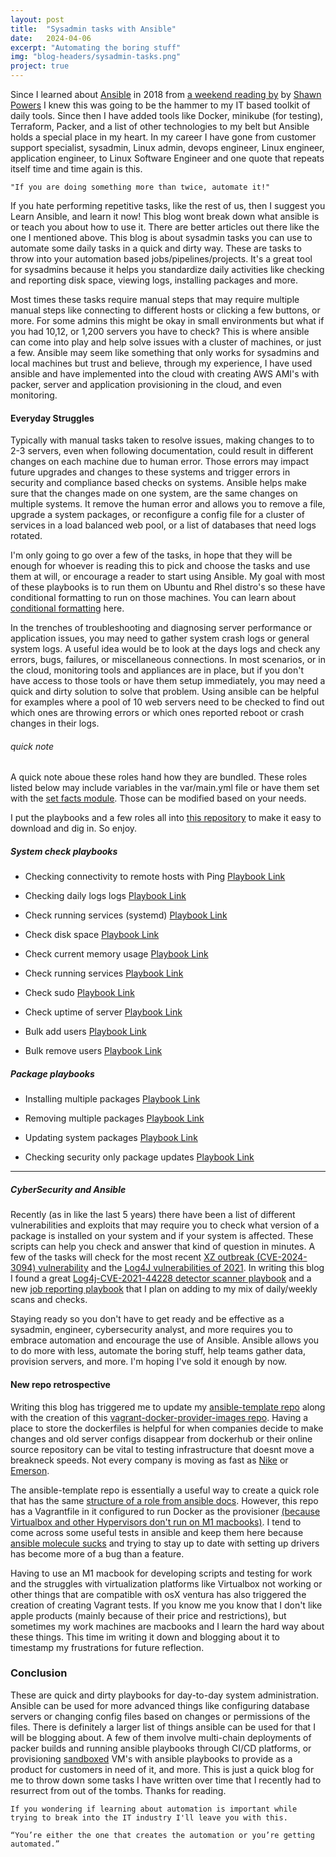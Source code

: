 ```yaml
---
layout: post
title:  "Sysadmin tasks with Ansible"
date:   2024-04-06
excerpt: "Automating the boring stuff"
img: "blog-headers/sysadmin-tasks.png" 
project: true  
---
```


Since I learned about [Ansible](https://www.ansible.com/) in 2018 from [a weekend reading by](https://www.linuxjournal.com/content/weekend-reading-ansible) by [Shawn Powers](https://www.linkedin.com/in/shawnpowers/) I knew this was going to be the hammer to my IT based toolkit of daily tools. Since then I have added tools like Docker, minikube (for testing), Terraform, Packer, and a list of other technologies to my belt but Ansible holds a special place in my heart. In my career I have gone from customer support specialist, sysadmin, Linux admin, devops engineer, Linux engineer, application engineer, to Linux Software Engineer and one quote that repeats itself time and time again is this. 

``` 
"If you are doing something more than twice, automate it!"
```

If you hate performing repetitive tasks, like the rest of us, then I suggest you Learn Ansible, and learn it now! This blog wont break down what ansible is or teach you about how to use it. There are better articles out there like the one I mentioned above. This blog is about sysadmin tasks you can use to automate some daily tasks in a quick and dirty way. These are tasks to throw into your automation based jobs/pipelines/projects. It's a great tool for sysadmins because it helps you standardize daily activities like checking and reporting disk space, viewing logs, installing packages and more.

Most times these tasks require manual steps that may require multiple manual steps like connecting to different hosts or clicking a few buttons, or more. For some admins this might be okay in small environments but what if you had 10,12, or 1,200 servers you have to check? This is where ansible can come into play and help solve issues with a cluster of machines, or just a few. Ansible may seem like something that only works for sysadmins and local machines but trust and believe, through my experience, I have used ansible and have implemented into the cloud with creating AWS AMI's with packer, server and application provisioning in the cloud, and even monitoring. 


#### Everyday Struggles
Typically with manual tasks taken to resolve issues, making changes to to 2-3 servers, even when following documentation, could result in different changes on each machine due to human error. Those errors may impact future upgrades and changes to these systems and trigger errors in security and compliance based checks on systems. Ansible helps make sure that the changes made on one system, are the same changes on multiple systems. It remove the human error and allows you to remove a file, upgrade a system packages, or reconfigure a config file for a cluster of services in a load balanced web pool, or a list of databases that need logs rotated. 

I'm only going to go over a few of the tasks, in hope that they will be enough for whoever is reading this to pick and choose the tasks and use them at will, or encourage a reader to start using Ansible.
My goal with most of these playbooks is to run them on Ubuntu and Rhel distro's so these have conditional formatting to run on those machines. You can learn about [conditional formatting](https://docs.ansible.com/ansible/latest/playbook_guide/playbooks_conditionals.html) here. 


In the trenches of troubleshooting and diagnosing server performance or application issues, you may need to gather system crash logs or general system logs. A useful idea would be to look at the days logs and check any errors, bugs, failures, or miscellaneous connections. In most scenarios, or in the cloud, monitoring tools and appliances are in place, but if you don't have access to those tools or have them setup immediately, you may need a quick and dirty solution to solve that problem. Using ansible can be helpful for examples where a pool of 10 web servers need to be checked to find out which ones are throwing errors or which ones reported reboot or crash changes in their logs. 

###### quick note
A quick note aboue these roles hand how they are bundled. These roles listed below may include variables in the var/main.yml file or have them set with the [set facts module](https://docs.ansible.com/Ansible/latest/collections/Ansible/builtin/set_fact_module.html). Those can be modified based on your needs.

I put the playbooks and a few roles all into [this repository](https://github.com/tedleyem/ansible-sysadmin-tasks) to make it easy to download and dig in. So enjoy. 



##### System check playbooks
* Checking connectivity to remote hosts with Ping [Playbook Link](https://github.com/tedleyem/Ansible-sysadmin-tasks/blob/main/playbooks/ping.yml) 


* Checking daily logs logs [Playbook Link](https://github.com/tedleyem/Ansible-sysadmin-tasks/blob/main/playbooks/check_logs.yml) 

* Check running services (systemd) [Playbook Link](https://github.com/tedleyem/Ansible-sysadmin-tasks/blob/main/playbooks/check_services.yml) 

* Check disk space [Playbook Link](https://github.com/tedleyem/ansible-sysadmin-tasks/blob/main/playbooks/check_disk_space.yml) 

* Check current memory usage [Playbook Link](https://github.com/tedleyem/ansible-sysadmin-tasks/blob/main/playbooks/check_memory.yml)

* Check running services [Playbook Link](https://github.com/tedleyem/ansible-sysadmin-tasks/blob/main/playbooks/check_services.yml) 

* Check sudo  [Playbook Link](https://github.com/tedleyem/ansible-sysadmin-tasks/blob/main/playbooks/check_sudo.yml)

* Check uptime of server [Playbook Link](https://github.com/tedleyem/ansible-sysadmin-tasks/blob/main/playbooks/check_uptime.yml) 

* Bulk add users [Playbook Link](https://github.com/tedleyem/ansible-sysadmin-tasks/blob/main/playbooks/user_add.yml)

* Bulk remove users [Playbook Link](https://github.com/tedleyem/ansible-sysadmin-tasks/blob/main/playbooks/user_delete.yml) 


##### Package playbooks
* Installing multiple packages [Playbook Link](https://github.com/tedleyem/Ansible-sysadmin-tasks/blob/main/playbooks/system_package_install.yml) 

* Removing multiple packages [Playbook Link](https://github.com/tedleyem/Ansible-sysadmin-tasks/blob/main/playbooks/system_package_removal.yml) 
 
* Updating system packages [Playbook Link](https://github.com/tedleyem/Ansible-sysadmin-tasks/blob/main/playbooks/system_package_updates.yml) 

* Checking security only package updates [Playbook Link](https://github.com/tedleyem/ansible-sysadmin-tasks/blob/main/playbooks/system_security_check.yml) 


---
##### CyberSecurity and Ansible
Recently (as in like the last 5 years) there have been a list of different vulnerabilities and exploits that may require you to check what version of a package is installed on your system and if your system is affected. These scripts can help you check and answer that kind of question in minutes. A few of the tasks will check for the most recent [XZ outbreak (CVE-2024-3094) vulnerability](https://arstechnica.com/security/2024/04/what-we-know-about-the-xz-utils-backdoor-that-almost-infected-the-world/) and the [Log4J vulnerabilities of 2021](https://www.ibm.com/topics/log4j). In writing this blog I found a great [Log4j-CVE-2021-44228 detector scanner playbook](https://github.com/lucab85/log4j-cve-2021-44228) and a new [job reporting playbook](https://github.com/jwkenney/Ansible-job-report) that I plan on adding to my mix of daily/weekly scans and checks. 
 
Staying ready so you don't have to get ready and be effective as a sysadmin, engineer, cybersecurity analyst, and more requires you to embrace automation and encourage the use of Ansible. Ansible allows you to do more with less, automate the boring stuff, help teams gather data, provision servers, and more. I'm hoping I've sold it enough by now.

#### New repo retrospective
Writing this blog has triggered me to update my [ansible-template repo](https://github.com/tedleyem/Ansible-template) along with the creation of this [vagrant-docker-provider-images repo](https://github.com/tedleyem/vagrant-docker-provider-images). Having a place to store the dockerfiles is helpful for when
companies decide to make changes and old server configs disappear from dockerhub or their online source repository can be vital to testing infrastructure that doesnt move a breakneck speeds. Not every company is moving as fast as [Nike](https://www.intelligentautomation.network/transformation/articles/nikes-digital-transformation-efforts-continue-to-win-big) or [Emerson](https://www.ni.com/en/solutions/aerospace-defense/aero-defense-digital-transformation.html?cid=PSEA-7013q000001fK2yAAE-CONS-GOGSE_100887348866&utm_keyword=digital%20transformation&gad_source=1&gclid=Cj0KCQjwq86wBhDiARIsAJhuphn2vrzYtG2OBWa3J43bfTBfqGBHYlBfp2c_7LBXggiExk7qZDez7WwaAhbHEALw_wcB). 

The ansible-template repo is essentially a useful way to create a quick role that has the same [structure of a role from ansible docs](https://docs.ansible.com/Ansible/latest/playbook_guide/playbooks_reuse_roles.html#role-directory-structure). However, this repo has a Vagrantfile in it configured to run Docker as the provisioner [(because Virtualbox and other Hypervisors don't run on M1 macbooks)](https://discussions.apple.com/thread/252982189?sortBy=best). I tend to come across some useful tests in ansible and keep them here because [ansible molecule sucks](https://www.reddit.com/r/Ansible/comments/hc3cl6/any_alternatives_to_molecule_for_Ansible_testing/) and trying to stay up to date with setting up drivers has become more of a bug than a feature.

Having to use an M1 macbook for developing scripts and testing for work and the struggles with virtualization platforms like Virtualbox not working or other things that are compatible with osX ventura has also triggered the creation of creating Vagrant tests. If you know me you know that I don't like apple products (mainly because of their price and restrictions), but sometimes my work machines are macbooks and I learn the hard way about these things. This time im writing it down and blogging about it to timestamp my frustrations for future reflection. 


### Conclusion 
These are quick and dirty playbooks for day-to-day system administration. Ansible can be used for more advanced things like configuring database servers or changing config files based on changes or permissions of the files. There is definitely a larger list of things ansible can be used for that I will be blogging about. A few of them involve multi-chain deployments of packer builds and running ansible playbooks through CI/CD platforms, or provisioning [sandboxed](https://www.proofpoint.com/us/threat-reference/sandbox) VM's with ansible playbooks to provide as a product for customers in need of it, and more.  This is just a quick blog for me to throw down some tasks I have written over time that I recently had to resurrect from out of the tombs. Thanks for reading.



```
If you wondering if learning about automation is important while trying to break into the IT industry I'll leave you with this. 

“You’re either the one that creates the automation or you’re getting automated.”
```
